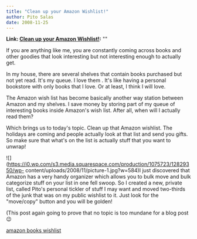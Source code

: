 ```yaml
---
title: "Clean up your Amazon Wishlist!"
author: Pito Salas
date: 2008-11-25
---
```


**Link: [Clean up your Amazon Wishlist!](None):** ""



If you are anything like me, you are constantly coming across books and other
goodies that look interesting but not interesting enough to actually get.

In my house, there are several shelves that contain books purchased but not
yet read. It's my queue. I love them . It's like having a personal bookstore
with only books that I love. Or at least, I think I will love.

The Amazon wish list has become basically another way station between Amazon
and my shelves. I save money by storing part of my queue of interesting books
inside Amazon's wish list. After all, when will I actually read them?

Which brings us to today's topic. Clean up that Amazon wishlist. The holidays
are coming and people actually look at that list and send you gifts. So make
sure that what's on the list is actually stuff that you want to unwrap!

![](https://i0.wp.com/s3.media.squarespace.com/production/1075723/12829350/wp-
content/uploads/2008/11/picture-1.jpg?w=584)I just discovered that Amazon has
a very handy organizer which allows you to bulk move and bulk categorize stuff
on your list in one fell swoop. So I created a new, private list, called
Pito's personal tickler of stuff I may want and moved two-thirds of the junk
that was on my public wishlist to it. Just look for the "move/copy" button and
you will be golden!

(This post again going to prove that no topic is too mundane for a blog post 😉

[amazon books wishlist](<http://technorati.com/tag/amazon%20books%20wishlist>)


